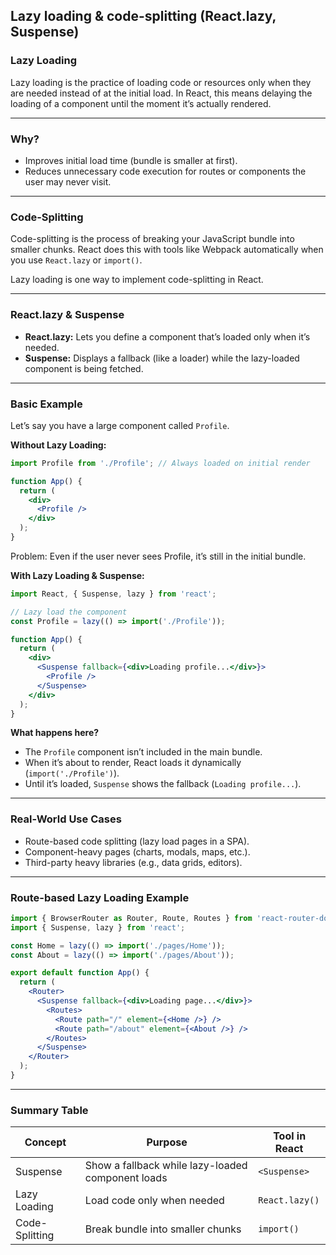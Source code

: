 ## Lazy loading & code-splitting (React.lazy, Suspense)

### Lazy Loading

Lazy loading is the practice of loading code or resources only when they are needed instead of at the initial load.
In React, this means delaying the loading of a component until the moment it’s actually rendered.

---

### Why?

- Improves initial load time (bundle is smaller at first).
- Reduces unnecessary code execution for routes or components the user may never visit.

---

### Code-Splitting

Code-splitting is the process of breaking your JavaScript bundle into smaller chunks.
React does this with tools like Webpack automatically when you use `React.lazy` or `import()`.

Lazy loading is one way to implement code-splitting in React.

---

### React.lazy & Suspense

- **React.lazy:** Lets you define a component that’s loaded only when it’s needed.
- **Suspense:** Displays a fallback (like a loader) while the lazy-loaded component is being fetched.

---

### Basic Example

Let’s say you have a large component called `Profile`.

**Without Lazy Loading:**

```jsx
import Profile from './Profile'; // Always loaded on initial render

function App() {
  return (
    <div>
      <Profile />
    </div>
  );
}
```

Problem: Even if the user never sees Profile, it’s still in the initial bundle.

**With Lazy Loading & Suspense:**

```jsx
import React, { Suspense, lazy } from 'react';

// Lazy load the component
const Profile = lazy(() => import('./Profile'));

function App() {
  return (
    <div>
      <Suspense fallback={<div>Loading profile...</div>}>
        <Profile />
      </Suspense>
    </div>
  );
}
```

**What happens here?**

- The `Profile` component isn’t included in the main bundle.
- When it’s about to render, React loads it dynamically (`import('./Profile')`).
- Until it’s loaded, `Suspense` shows the fallback (`Loading profile...`).

---

### Real-World Use Cases

- Route-based code splitting (lazy load pages in a SPA).
- Component-heavy pages (charts, modals, maps, etc.).
- Third-party heavy libraries (e.g., data grids, editors).

---

### Route-based Lazy Loading Example

```jsx
import { BrowserRouter as Router, Route, Routes } from 'react-router-dom';
import { Suspense, lazy } from 'react';

const Home = lazy(() => import('./pages/Home'));
const About = lazy(() => import('./pages/About'));

export default function App() {
  return (
    <Router>
      <Suspense fallback={<div>Loading page...</div>}>
        <Routes>
          <Route path="/" element={<Home />} />
          <Route path="/about" element={<About />} />
        </Routes>
      </Suspense>
    </Router>
  );
}
```

---

### Summary Table

| Concept        | Purpose                                           | Tool in React  |
| -------------- | ------------------------------------------------- | -------------- |
| Suspense       | Show a fallback while lazy-loaded component loads | `<Suspense>`   |
| Lazy Loading   | Load code only when needed                        | `React.lazy()` |
| Code-Splitting | Break bundle into smaller chunks                  | `import()`     |
